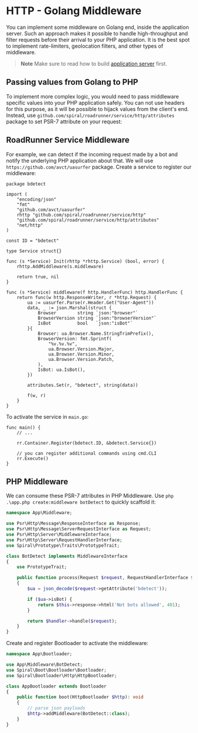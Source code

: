 # HTTP - Golang Middleware

You can implement some middleware on Golang end, inside the application server. Such an approach makes it possible to
handle high-throughput and filter requests before their arrival to your PHP application. It is the best spot to
implement rate-limiters, geolocation filters, and other types of middleware.

> **Note**
> Make sure to read how to build [application server](/framework/application-server.md) first.

## Passing values from Golang to PHP

To implement more complex logic, you would need to pass middleware specific values into your PHP application safely.
You can not use headers for this purpose, as it will be possible to hijack values from the client's end. Instead, use
`github.com/spiral/roadrunner/service/http/attributes` package to set PSR-7 attribute on your request:

## RoadRunner Service Middleware

For example, we can detect if the incoming request made by a bot and notify the underlying PHP application about that.
We will use `https://github.com/avct/uasurfer` package. Create a service to register our middleware:

```golang
package bdetect

import (
	"encoding/json"
	"fmt"
	"github.com/avct/uasurfer"
	rhttp "github.com/spiral/roadrunner/service/http"
	"github.com/spiral/roadrunner/service/http/attributes"
	"net/http"
)

const ID = "bdetect"

type Service struct{}

func (s *Service) Init(rhttp *rhttp.Service) (bool, error) {
	rhttp.AddMiddleware(s.middleware)

	return true, nil
}

func (s *Service) middleware(f http.HandlerFunc) http.HandlerFunc {
	return func(w http.ResponseWriter, r *http.Request) {
		ua := uasurfer.Parse(r.Header.Get("User-Agent"))
		data, _ := json.Marshal(struct {
			Browser        string `json:"browser"`
			BrowserVersion string `json:"browserVersion"`
			IsBot          bool   `json:"isBot"`
		}{
			Browser: ua.Browser.Name.StringTrimPrefix(),
			BrowserVersion: fmt.Sprintf(
				"%v.%v.%v",
				ua.Browser.Version.Major,
				ua.Browser.Version.Minor,
				ua.Browser.Version.Patch,
			),
			IsBot: ua.IsBot(),
		})

		attributes.Set(r, "bdetect", string(data))

		f(w, r)
	}
}
```

To activate the service in `main.go`:

```golang
func main() {
    // ...

	rr.Container.Register(bdetect.ID, &bdetect.Service{})

	// you can register additional commands using cmd.CLI
	rr.Execute()
}
```

## PHP Middleware

We can consume these PSR-7 attributes in PHP Middleware. Use `php .\app.php create:middleware botDetect` to quickly
scaffold it:

```php
namespace App\Middleware;

use Psr\Http\Message\ResponseInterface as Response;
use Psr\Http\Message\ServerRequestInterface as Request;
use Psr\Http\Server\MiddlewareInterface;
use Psr\Http\Server\RequestHandlerInterface;
use Spiral\Prototype\Traits\PrototypeTrait;

class BotDetect implements MiddlewareInterface
{
    use PrototypeTrait;

    public function process(Request $request, RequestHandlerInterface $handler): Response
    {
        $ua = json_decode($request->getAttribute('bdetect'));

        if ($ua->isBot) {
            return $this->response->html('Not bots allowed', 401);
        }

        return $handler->handle($request);
    }
}
```

Create and register Bootloader to activate the middleware:

```php
namespace App\Bootloader;

use App\Middleware\BotDetect;
use Spiral\Boot\Bootloader\Bootloader;
use Spiral\Bootloader\Http\HttpBootloader;

class AppBootloader extends Bootloader
{
    public function boot(HttpBootloader $http): void
    {
        // parse json payloads
        $http->addMiddleware(BotDetect::class);
    }
}
```
